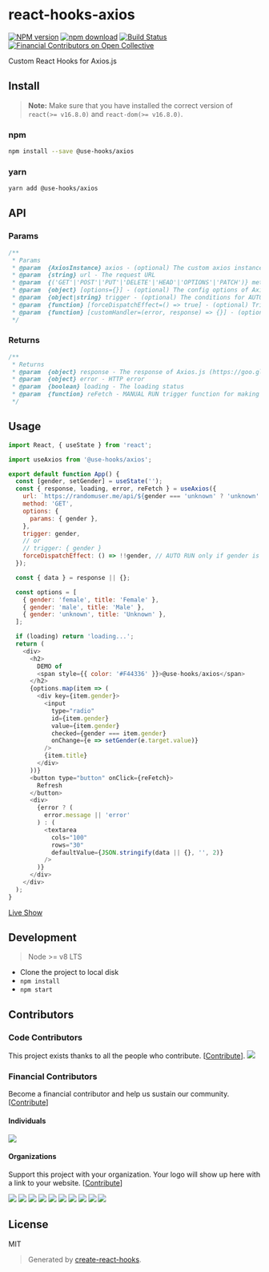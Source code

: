 # react-hooks-axios

[![NPM version][npm-image]][npm-url]
[![npm download][download-image]][download-url]
[![Build Status][travis-image]][travis-url]
[![Financial Contributors on Open Collective][open-collective-badge]][open-collective-url]

Custom React Hooks for Axios.js

## Install

>**Note:** Make sure that you have installed the correct version of `react(>= v16.8.0)` and `react-dom(>= v16.8.0)`.

### npm

```bash
npm install --save @use-hooks/axios
```

### yarn

```bash
yarn add @use-hooks/axios
```

## API

### Params

```js
/**
 * Params
 * @param  {AxiosInstance} axios - (optional) The custom axios instance
 * @param  {string} url - The request URL
 * @param  {('GET'|'POST'|'PUT'|'DELETE'|'HEAD'|'OPTIONS'|'PATCH')} method - The request method
 * @param  {object} [options={}] - (optional) The config options of Axios.js (https://goo.gl/UPLqaK)
 * @param  {object|string} trigger - (optional) The conditions for AUTO RUN, refer the concepts of [conditions](https://reactjs.org/docs/hooks-reference.html#conditionally-firing-an-effect) of useEffect, but ONLY support string and plain object. If the value is a constant, it'll trigger ONLY once at the begining
 * @param  {function} [forceDispatchEffect=() => true] - (optional) Trigger filter function, only AUTO RUN when get `true`, leave it unset unless you don't want AUTU RUN by all updates of trigger
 * @param  {function} [customHandler=(error, response) => {}] - (optional) Custom handler callback, NOTE: `error` and `response` will be set to `null` before request
 */
```

### Returns

```js
/**
 * Returns
 * @param  {object} response - The response of Axios.js (https://goo.gl/dJ6QcV)
 * @param  {object} error - HTTP error
 * @param  {boolean} loading - The loading status
 * @param  {function} reFetch - MANUAL RUN trigger function for making a request manually
 */
```

## Usage

```js
import React, { useState } from 'react';

import useAxios from '@use-hooks/axios';

export default function App() {
  const [gender, setGender] = useState('');
  const { response, loading, error, reFetch } = useAxios({
    url: `https://randomuser.me/api/${gender === 'unknown' ? 'unknown' : ''}`,
    method: 'GET',
    options: {
      params: { gender },
    },
    trigger: gender,
    // or
    // trigger: { gender }
    forceDispatchEffect: () => !!gender, // AUTO RUN only if gender is set
  });

  const { data } = response || {};

  const options = [
    { gender: 'female', title: 'Female' },
    { gender: 'male', title: 'Male' },
    { gender: 'unknown', title: 'Unknown' },
  ];

  if (loading) return 'loading...';
  return (
    <div>
      <h2>
        DEMO of
        <span style={{ color: '#F44336' }}>@use-hooks/axios</span>
      </h2>
      {options.map(item => (
        <div key={item.gender}>
          <input
            type="radio"
            id={item.gender}
            value={item.gender}
            checked={gender === item.gender}
            onChange={e => setGender(e.target.value)}
          />
          {item.title}
        </div>
      ))}
      <button type="button" onClick={reFetch}>
        Refresh
      </button>
      <div>
        {error ? (
          error.message || 'error'
        ) : (
          <textarea
            cols="100"
            rows="30"
            defaultValue={JSON.stringify(data || {}, '', 2)}
          />
        )}
      </div>
    </div>
  );
}

```

[Live Show](https://use-hooks.github.io/react-hooks-axios/)

## Development

> Node >= v8 LTS

 - Clone the project to local disk
 - `npm install`
 - `npm start`

## Contributors

### Code Contributors

This project exists thanks to all the people who contribute. [[Contribute](CONTRIBUTING.md)].
<a href="https://github.com/use-hooks/react-hooks-axios/graphs/contributors"><img src="https://opencollective.com/use-hooks/contributors.svg?width=890&button=false" /></a>

### Financial Contributors

Become a financial contributor and help us sustain our community. [[Contribute](https://opencollective.com/use-hooks/contribute)]

#### Individuals

<a href="https://opencollective.com/use-hooks"><img src="https://opencollective.com/use-hooks/individuals.svg?width=890"></a>

#### Organizations

Support this project with your organization. Your logo will show up here with a link to your website. [[Contribute](https://opencollective.com/use-hooks/contribute)]

<a href="https://opencollective.com/use-hooks/organization/0/website"><img src="https://opencollective.com/use-hooks/organization/0/avatar.svg"></a>
<a href="https://opencollective.com/use-hooks/organization/1/website"><img src="https://opencollective.com/use-hooks/organization/1/avatar.svg"></a>
<a href="https://opencollective.com/use-hooks/organization/2/website"><img src="https://opencollective.com/use-hooks/organization/2/avatar.svg"></a>
<a href="https://opencollective.com/use-hooks/organization/3/website"><img src="https://opencollective.com/use-hooks/organization/3/avatar.svg"></a>
<a href="https://opencollective.com/use-hooks/organization/4/website"><img src="https://opencollective.com/use-hooks/organization/4/avatar.svg"></a>
<a href="https://opencollective.com/use-hooks/organization/5/website"><img src="https://opencollective.com/use-hooks/organization/5/avatar.svg"></a>
<a href="https://opencollective.com/use-hooks/organization/6/website"><img src="https://opencollective.com/use-hooks/organization/6/avatar.svg"></a>
<a href="https://opencollective.com/use-hooks/organization/7/website"><img src="https://opencollective.com/use-hooks/organization/7/avatar.svg"></a>
<a href="https://opencollective.com/use-hooks/organization/8/website"><img src="https://opencollective.com/use-hooks/organization/8/avatar.svg"></a>
<a href="https://opencollective.com/use-hooks/organization/9/website"><img src="https://opencollective.com/use-hooks/organization/9/avatar.svg"></a>

## License

MIT

> Generated by [create-react-hooks](https://github.com/use-hooks/create-react-hooks).

 [npm-image]: https://img.shields.io/npm/v/@use-hooks/axios.svg?style=flat-square
 [npm-url]: https://npmjs.org/package/@use-hooks/axios
 [download-image]: https://img.shields.io/npm/dm/@use-hooks/axios.svg?style=flat-square
 [download-url]: https://npmjs.org/package/@use-hooks/axios
 [travis-url]: https://travis-ci.org/use-hooks/react-hooks-axios
 [travis-image]: https://img.shields.io/travis/use-hooks/react-hooks-axios.svg?style=flat-square
 [open-collective-badge]:  https://opencollective.com/use-hooks/all/badge.svg?label=financial+contributors&style=flat-square
 [open-collective-url]: https://opencollective.com/use-hooks 